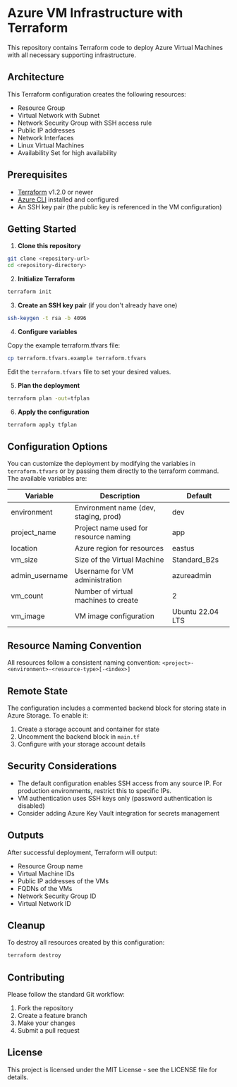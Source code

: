 # Azure VM Infrastructure with Terraform

This repository contains Terraform code to deploy Azure Virtual Machines with all necessary supporting infrastructure.

## Architecture

This Terraform configuration creates the following resources:

- Resource Group
- Virtual Network with Subnet
- Network Security Group with SSH access rule
- Public IP addresses
- Network Interfaces
- Linux Virtual Machines
- Availability Set for high availability

## Prerequisites

- [Terraform](https://www.terraform.io/downloads.html) v1.2.0 or newer
- [Azure CLI](https://docs.microsoft.com/en-us/cli/azure/install-azure-cli) installed and configured
- An SSH key pair (the public key is referenced in the VM configuration)

## Getting Started

1. **Clone this repository**

```bash
git clone <repository-url>
cd <repository-directory>
```

2. **Initialize Terraform**

```bash
terraform init
```

3. **Create an SSH key pair** (if you don't already have one)

```bash
ssh-keygen -t rsa -b 4096
```

4. **Configure variables**

Copy the example terraform.tfvars file:

```bash
cp terraform.tfvars.example terraform.tfvars
```

Edit the `terraform.tfvars` file to set your desired values.

5. **Plan the deployment**

```bash
terraform plan -out=tfplan
```

6. **Apply the configuration**

```bash
terraform apply tfplan
```

## Configuration Options

You can customize the deployment by modifying the variables in `terraform.tfvars` or by passing them directly to the terraform command. The available variables are:

| Variable | Description | Default |
|----------|-------------|---------|
| environment | Environment name (dev, staging, prod) | dev |
| project_name | Project name used for resource naming | app |
| location | Azure region for resources | eastus |
| vm_size | Size of the Virtual Machine | Standard_B2s |
| admin_username | Username for VM administration | azureadmin |
| vm_count | Number of virtual machines to create | 2 |
| vm_image | VM image configuration | Ubuntu 22.04 LTS |

## Resource Naming Convention

All resources follow a consistent naming convention: `<project>-<environment>-<resource-type>[-<index>]`

## Remote State

The configuration includes a commented backend block for storing state in Azure Storage. To enable it:

1. Create a storage account and container for state
2. Uncomment the backend block in `main.tf`
3. Configure with your storage account details

## Security Considerations

- The default configuration enables SSH access from any source IP. For production environments, restrict this to specific IPs.
- VM authentication uses SSH keys only (password authentication is disabled)
- Consider adding Azure Key Vault integration for secrets management

## Outputs

After successful deployment, Terraform will output:

- Resource Group name
- Virtual Machine IDs
- Public IP addresses of the VMs
- FQDNs of the VMs
- Network Security Group ID
- Virtual Network ID

## Cleanup

To destroy all resources created by this configuration:

```bash
terraform destroy
```

## Contributing

Please follow the standard Git workflow:

1. Fork the repository
2. Create a feature branch
3. Make your changes
4. Submit a pull request

## License

This project is licensed under the MIT License - see the LICENSE file for details.